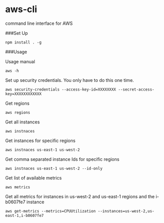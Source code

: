 aws-cli
=======

command line interface for AWS


###Set Up
```
npm install . -g
```

###Usage

Usage manual
```
aws -h
```

Set up security credentials.  You only have to do this one time.
```
aws security-credentials --access-key-id=XXXXXXXX --secret-access-key=XXXXXXXXXXXX
```

Get regions
```
aws regions
```

Get all instances
```
aws instnaces
```

Get instances for specific regions
```
aws instnaces us-east-1 us-west-2
```

Get comma separated instance Ids for specific regions
```
aws instnaces us-east-1 us-west-2 --id-only
```

Get list of available metrics
```
aws metrics
```

Get all metrics for instances in us-west-2 and us-east-1 regions and the i-b0607fe7 instance
```
aws get-metrics --metrics=CPUUtilization --instances=us-west-2,us-east-1,i-b0607fe7
```